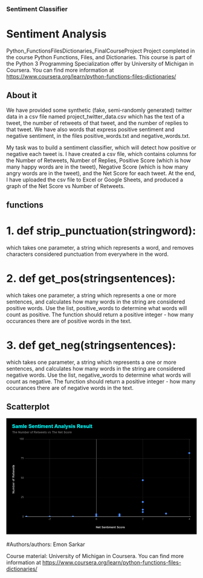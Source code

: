 ### Sentiment Classifier 
# Sentiment Analysis
Python_FunctionsFilesDictionaries_FinalCourseProject
Project completed in the course Python Functions, Files, and Dictionaries. This course is part of the Python 3 Programming Specialization offer by University of Michigan in Coursera. You can find more information at https://www.coursera.org/learn/python-functions-files-dictionaries/

## About it
We have provided some synthetic (fake, semi-randomly generated) twitter data in a csv file named project_twitter_data.csv which has the text of a tweet, the number of retweets of that tweet, and the number of replies to that tweet. We have also words that express positive sentiment and negative sentiment, in the files positive_words.txt and negative_words.txt.

My task was to build a sentiment classifier, which will detect how positive or negative each tweet is. I have created a csv file, which contains columns for the Number of Retweets, Number of Replies, Positive Score (which is how many happy words are in the tweet), Negative Score (which is how many angry words are in the tweet), and the Net Score for each tweet. At the end, I have uploaded the csv file to Excel or Google Sheets, and produced a graph of the Net Score vs Number of Retweets.

## functions
# 1. def strip_punctuation(stringword):
which takes one parameter, a string which represents a word, and removes characters considered punctuation from everywhere in the word.

# 2. def get_pos(stringsentences):
which takes one parameter, a string which represents a one or more sentences, and calculates how many words in the string are considered positive words. Use the list, positive_words to determine what words will count as positive. The function should return a positive integer - how many occurances there are of positive words in the text.

# 3. def get_neg(stringsentences):
which takes one parameter, a string which represents a one or more sentences, and calculates how many words in the string are considered negative words. Use the list, negative_words to determine what words will count as negative. The function should return a positive integer - how many occurances there are of negative words in the text.

## Scatterplot

![](scatter_plot.PNG)

#Authors/authors:
Emon Sarkar

Course material: University of Michigan in Coursera. You can find more information at https://www.coursera.org/learn/python-functions-files-dictionaries/
